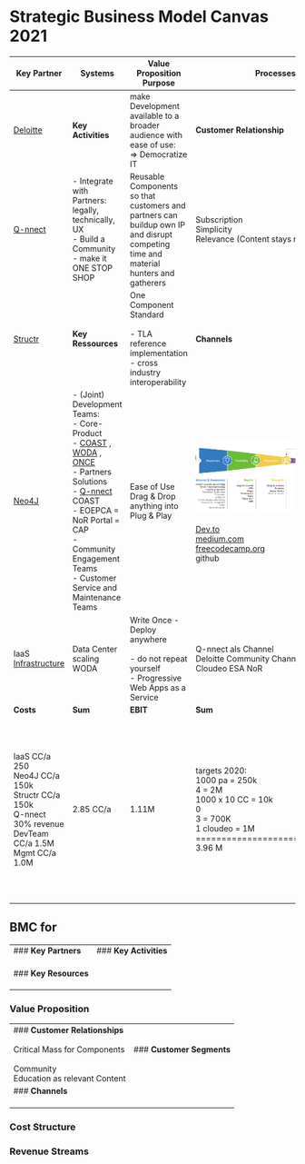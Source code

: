 # Strategic Business Model Canvas 2021

| **Key Partner** | **Systems** | **Value Proposition Purpose** | **Processes** | **Target Groups** |
| --- | --- | --- | --- | --- |
| [Deloitte](../../cerulean-circle-unlimited-2cu/product/partner-management/deloitte.md) | **Key Activities** | make Development available to a broader audience with ease of use:  <br>\=> Democratize IT | **Customer Relationship** | Earth Observation<br><br>- Geo Spatial Application Delivery<br>- High Speed Data Center |
| [Q-nnect](../../cerulean-circle-unlimited-2cu/product/partner-management/q-nnect.md) | - Integrate with Partners: legally, technically, UX<br>- Build a Community<br>- make it ONE STOP SHOP | Reusable Components so that customers and partners can buildup own IP and disrupt competing time and material hunters and gatherers | Subscription  <br>Simplicity  <br>Relevance (Content stays relevant) | Digital Transformation preferable  <br>with SAP & Data **Integration** |
| [Structr](../../cerulean-circle-unlimited-2cu/product/partner-management/structr.md) | **Key Ressources** | One Component Standard<br><br>- TLA reference implementation<br>- cross industry interoperability | **Channels** | App Development (PWA)<br><br>- Developer<br>- Designer<br>- Composer<br>- Governor |
| [Neo4J](../../cerulean-circle-unlimited-2cu/product/partner-management/neo4j.md) | - (Joint) Development Teams:<br>  - Core-Product<br>    - [COAST](../../cerulean-circle-unlimited-2cu/product/development/coast.md) , [WODA](../../cerulean-circle-unlimited-2cu/product/development/woda.md) , [ONCE](../../cerulean-circle-unlimited-2cu/product/development/once.md)<br>  - Partners Solutions<br>    - [Q-nnect](../../cerulean-circle-unlimited-2cu/product/partner-management/q-nnect.md) COAST<br>    - EOEPCA = NoR Portal = CAP<br>- Community Engagement Teams<br>- Customer Service and Maintenance Teams | Ease of Use  <br>Drag & Drop anything into Plug & Play | ![](./attachments/Customer%20Awareness.png)<br><br>[Dev.to](http://Dev.to)  <br>[medium.com](http://medium.com)  <br>[freecodecamp.org](http://freecodecamp.org)  <br>github | IoT |
| IaaS  <br>[Infrastructure](../../cerulean-circle-unlimited-2cu/governance/eam/infrastructure.md) | Data Center scaling WODA | Write Once - Deploy anywhere<br><br>- do not repeat yourself<br>- Progressive Web Apps as a Service | Q-nnect als Channel  <br>Deloitte Community Channel  <br>Cloudeo ESA NoR |     |
| **Costs** | **Sum** | **EBIT** | **Sum** | **Revenues** |
| IaaS CC/a 250  <br>Neo4J CC/a 150k  <br>Structr CC/a 150k  <br>Q-nnect 30% revenue  <br>DevTeam CC/a 1.5M  <br>Mgmt CC/a 1.0M | 2.85 CC/a | 1.11M | targets 2020:  <br>1000 pa = 250k  <br>4 = 2M  <br>1000 x 10 CC = 10k  <br>0  <br>3 = 700K  <br>1 cloudeo = 1M  <br>\===============================  <br>3.96 M | What Unit Ammount  <br>Dev Subscription: CC/a 250  <br>ONCE corporate license: CC/a 500k  <br>COAST sales: revenue 27%  <br>ONCE IoT license: tx revenue 5%  <br>Q-nnect project: revenue 70%  <br>own projects CC/a 1M |

## BMC for <a Businessmodel>

|     |     |
| --- | --- |
| ### **Key Partners**<br><br><a partner> | ### **Key Activities**<br><br><an activity> |
| ### **Key Resources**<br><br><a resource> |

### **Value Proposition**

<a proposition>

|     |     |
| --- | --- |
| ### **Customer Relationships**<br><br>Critical Mass for Components<br><br>Community  <br>Education as relevant Content | ### **Customer Segments**<br><br><a segment> |
| ### **Channels**<br><br><a channel> |

### **Cost Structure**

<a cost structure>

### **Revenue Streams**

<a revenue stream>